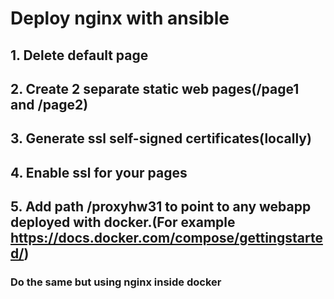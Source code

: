 # Deploy nginx with ansible

## 1.	Delete default page

## 2.	Create 2 separate static web pages(/page1 and /page2)

## 3.	Generate ssl self-signed certificates(locally)

## 4.	Enable ssl for your pages

## 5.	Add path /proxyhw31 to point to any webapp deployed with docker.(For example https://docs.docker.com/compose/gettingstarted/)

### Do the same but using nginx inside docker 
